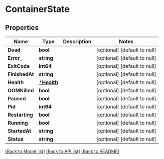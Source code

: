 # ContainerState

## Properties
Name | Type | Description | Notes
------------ | ------------- | ------------- | -------------
**Dead** | **bool** |  | [optional] [default to null]
**Error_** | **string** |  | [optional] [default to null]
**ExitCode** | **int64** |  | [optional] [default to null]
**FinishedAt** | **string** |  | [optional] [default to null]
**Health** | [***Health**](Health.md) |  | [optional] [default to null]
**OOMKilled** | **bool** |  | [optional] [default to null]
**Paused** | **bool** |  | [optional] [default to null]
**Pid** | **int64** |  | [optional] [default to null]
**Restarting** | **bool** |  | [optional] [default to null]
**Running** | **bool** |  | [optional] [default to null]
**StartedAt** | **string** |  | [optional] [default to null]
**Status** | **string** |  | [optional] [default to null]

[[Back to Model list]](../README.md#documentation-for-models) [[Back to API list]](../README.md#documentation-for-api-endpoints) [[Back to README]](../README.md)

